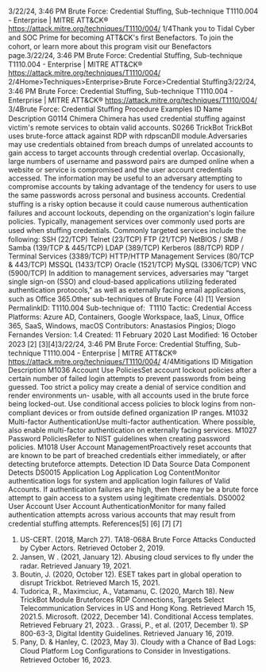3/22/24, 3:46 PM Brute Force: Credential Stuﬃng, Sub-technique T1110.004 - Enterprise | MITRE ATT&CK®
https://attack.mitre.org/techniques/T1110/004/ 1/4Thank you to Tidal Cyber and SOC Prime for becoming ATT&CK's ﬁrst Benefactors. To join the cohort, or learn more about this program visit our
Benefactors page.3/22/24, 3:46 PM Brute Force: Credential Stuﬃng, Sub-technique T1110.004 - Enterprise | MITRE ATT&CK®
https://attack.mitre.org/techniques/T1110/004/ 2/4Home>Techniques>Enterprise>Brute Force>Credential Stuﬃng3/22/24, 3:46 PM Brute Force: Credential Stuﬃng, Sub-technique T1110.004 - Enterprise | MITRE ATT&CK®
https://attack.mitre.org/techniques/T1110/004/ 3/4Brute Force: Credential Stuﬃng
Procedure Examples
ID Name Description
G0114 Chimera Chimera has used credential stuﬃng against victim's remote services to obtain valid accounts.
S0266 TrickBot TrickBot uses brute-force attack against RDP with rdpscanDll module.Adversaries may use credentials obtained from breach dumps of unrelated accounts to gain access to target accounts through credential
overlap. Occasionally, large numbers of username and password pairs are dumped online when a website or service is compromised and the
user account credentials accessed. The information may be useful to an adversary attempting to compromise accounts by taking
advantage of the tendency for users to use the same passwords across personal and business accounts.
Credential stuﬃng is a risky option because it could cause numerous authentication failures and account lockouts, depending on the
organization's login failure policies.
Typically, management services over commonly used ports are used when stuﬃng credentials. Commonly targeted services include the
following:
SSH (22/TCP)
Telnet (23/TCP)
FTP (21/TCP)
NetBIOS / SMB / Samba (139/TCP & 445/TCP)
LDAP (389/TCP)
Kerberos (88/TCP)
RDP / Terminal Services (3389/TCP)
HTTP/HTTP Management Services (80/TCP & 443/TCP)
MSSQL (1433/TCP)
Oracle (1521/TCP)
MySQL (3306/TCP)
VNC (5900/TCP)
In addition to management services, adversaries may "target single sign-on (SSO) and cloud-based applications utilizing federated
authentication protocols," as well as externally facing email applications, such as Oﬃce 365.Other sub-techniques of Brute Force (4)
[1]
Version PermalinkID: T1110.004
Sub-technique of:  T1110
 
Tactic: Credential Access
 
Platforms: Azure AD, Containers, Google Workspace, IaaS, Linux, Oﬃce 365, SaaS, Windows, macOS
Contributors: Anastasios Pingios; Diogo Fernandes
Version: 1.4
Created: 11 February 2020
Last Modiﬁed: 16 October 2023
[2]
[3][4]3/22/24, 3:46 PM Brute Force: Credential Stuﬃng, Sub-technique T1110.004 - Enterprise | MITRE ATT&CK®
https://attack.mitre.org/techniques/T1110/004/ 4/4Mitigations
ID Mitigation Description
M1036 Account Use
PoliciesSet account lockout policies after a certain number of failed login attempts to prevent passwords from
being guessed. Too strict a policy may create a denial of service condition and render environments un-
usable, with all accounts used in the brute force being locked-out. Use conditional access policies to
block logins from non-compliant devices or from outside deﬁned organization IP ranges.
M1032 Multi-factor
AuthenticationUse multi-factor authentication. Where possible, also enable multi-factor authentication on externally
facing services.
M1027 Password
PoliciesRefer to NIST guidelines when creating password policies. 
M1018 User Account
ManagementProactively reset accounts that are known to be part of breached credentials either immediately, or after
detecting bruteforce attempts.
Detection
ID Data Source Data Component Detects
DS0015 Application Log Application Log
ContentMonitor authentication logs for system and application login failures of Valid
Accounts. If authentication failures are high, then there may be a brute force attempt
to gain access to a system using legitimate credentials.
DS0002 User Account User Account
AuthenticationMonitor for many failed authentication attempts across various accounts that may
result from credential stuﬃng attempts.
References[5]
[6]
[7]
[7]
1. US-CERT. (2018, March 27). TA18-068A Brute Force Attacks
Conducted by Cyber Actors. Retrieved October 2, 2019.
2. Jansen, W . (2021, January 12). Abusing cloud services to ﬂy
under the radar. Retrieved January 19, 2021.
3. Boutin, J. (2020, October 12). ESET takes part in global
operation to disrupt Trickbot. Retrieved March 15, 2021.
4. Tudorica, R., Maximciuc, A., Vatamanu, C. (2020, March 18).
New TrickBot Module Bruteforces RDP Connections, Targets
Select Telecommunication Services in US and Hong Kong.
Retrieved March 15, 2021.5. Microsoft. (2022, December 14). Conditional Access
templates. Retrieved February 21, 2023.
 . Grassi, P., et al. (2017, December 1). SP 800-63-3, Digital
Identity Guidelines. Retrieved January 16, 2019.
7. Pany, D. & Hanley, C. (2023, May 3). Cloudy with a Chance of
Bad Logs: Cloud Platform Log Conﬁgurations to Consider in
Investigations. Retrieved October 16, 2023.
